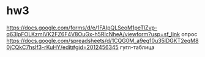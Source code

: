 # hw3
https://docs.google.com/forms/d/e/1FAIpQLSeoM1peTlZvp-q63IpFOLKzmIVK2FZ6F4V8OuGx-h5RIcNheA/viewform?usp=sf_link опрос
https://docs.google.com/spreadsheets/d/1CQG0M_a9eg10u35lDGKT2eqM80jCQkC7hsIf3-rKuHY/edit#gid=2012456345 гугл-таблица
